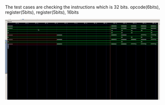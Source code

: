 The test cases are checking the instructions which is 32 bits.
opcode(6bits), register(5bits), register(5bits), 16bits

![image](lab03gtkwave.PNG)